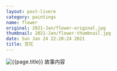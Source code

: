 ```yaml
---
layout: post-livere
category: paintings
name: flower
original: 2021-Jan/flower-original.jpg
thumbnail: 2021-Jan/flower-thumbnail.jpg
date: Sun Jan 24 22:20:24 2021
title: 赏花
---
```


![{{page.title}}](/gallery/{{page.category}}/{{page.original}})
故事内容
